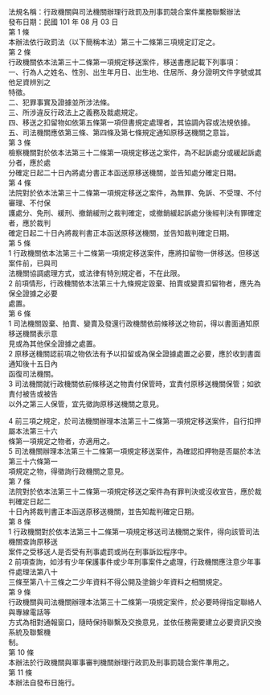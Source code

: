 法規名稱：行政機關與司法機關辦理行政罰及刑事罰競合案件業務聯繫辦法  
發布日期：民國 101 年 08 月 03 日  
第 1 條  
本辦法依行政罰法（以下簡稱本法）第三十二條第三項規定訂定之。  
第 2 條  
行政機關依本法第三十二條第一項規定移送案件，移送書應記載下列事項：  
一、行為人之姓名、性別、出生年月日、出生地、住居所、身分證明文件字號或其他足資辨別之  
特徵。  
二、犯罪事實及證據並所涉法條。  
三、所涉違反行政法上之義務及裁處規定。  
四、移送之扣留物如依第五條第一項但書規定處理者，其協調內容或法規依據。  
五、司法機關應依第三條、第四條及第七條規定通知原移送機關之意旨。  
第 3 條  
檢察機關對於依本法第三十二條第一項規定移送之案件，為不起訴處分或緩起訴處分者，應於處  
分確定日起二十日內將處分書正本函送原移送機關，並告知處分確定日期。  
第 4 條  
法院對於依本法第三十二條第一項規定移送之案件，為無罪、免訴、不受理、不付審理、不付保  
護處分、免刑、緩刑、撤銷緩刑之裁判確定，或撤銷緩起訴處分後經判決有罪確定者，應於裁判  
確定日起二十日內將裁判書正本函送原移送機關，並告知裁判確定日期。  
第 5 條  
1 行政機關依本法第三十二條第一項規定移送案件，應將扣留物一併移送。但移送案件前，已與司  
法機關協調處理方式，或法律有特別規定者，不在此限。  
2 前項情形，行政機關依本法第三十九條規定毀棄、拍賣或變賣扣留物者，應先為保全證據之必要  
處置。  
第 6 條  
1 司法機關毀棄、拍賣、變賣及發還行政機關依前條移送之物前，得以書面通知原移送機關表示意  
見或為其他保全證據之處置。  
2 原移送機關認前項之物依法有予以扣留或為保全證據處置之必要，應於收到書面通知後十五日內  
函復司法機關。  
3 司法機關就行政機關依前條移送之物責付保管時，宜責付原移送機關保管；如欲責付被告或被告  
以外之第三人保管，宜先徵詢原移送機關之意見。  


4 前三項之規定，於司法機關辦理本法第三十二條第一項規定移送案件，自行扣押屬本法第三十六  
條第一項規定之物者，亦適用之。  
5 司法機關辦理本法第三十二條第一項規定移送案件，為確認扣押物是否屬於本法第三十六條第一  
項規定之物，得徵詢行政機關之意見。  
第 7 條  
法院對於依本法第三十二條第一項規定移送之案件為有罪判決或沒收宣告，應於裁判確定日起二  
十日內將裁判書正本函送原移送機關，並告知裁判確定日期。  
第 8 條  
1 行政機關對於依本法第三十二條第一項規定移送司法機關之案件，得向該管司法機關查詢原移送  
案件之受移送人是否受有刑事處罰或尚在刑事訴訟程序中。  
2 前項查詢，如涉有少年保護事件或少年刑事案件之處理，行政機關應注意少年事件處理法第八十  
三條至第八十三條之二少年資料不得公開及塗銷少年資料之相關規定。  
第 9 條  
行政機關與司法機關辦理本法第三十二條第一項規定案件，於必要時得指定聯絡人與專線電話等  
方式為相對通報窗口，隨時保持聯繫及交換意見，並依任務需要建立必要資訊交換系統及聯繫機  
制。  
第 10 條  
本辦法於行政機關與軍事審判機關辦理行政罰及刑事罰競合案件準用之。  
第 11 條  
本辦法自發布日施行。  


